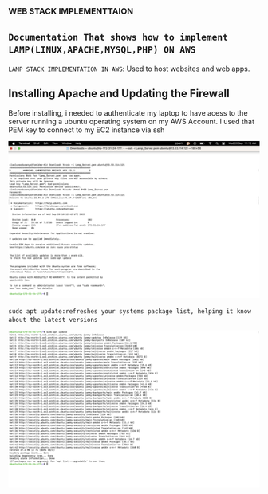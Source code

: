 ### **WEB STACK IMPLEMENTTAION**

## `Documentation That shows how to implement LAMP(LINUX,APACHE,MYSQL,PHP) ON AWS`

`LAMP STACK IMPLEMENTATION IN AWS`: Used to host websites and web apps.

## Installing Apache and Updating the Firewall

Before installing, i needed to authenticate my laptop to have acess to the server running a ubuntu operating system on my AWS Account. 
I used that PEM key to connect to my EC2 instance via ssh

![Alt text](<Images/Screenshot 2023-09-20 at 11.12.56.png>)

`sudo apt update:refreshes your systems package list, helping it know about the latest versions`

![Alt text](<Images/Screenshot 2023-09-20 at 12.39.33.png>)





